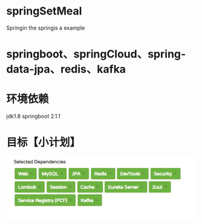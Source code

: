 # springSetMeal
Springin the springis a example
# springboot、springCloud、spring-data-jpa、redis、kafka

# 环境依赖
jdk1.8
springboot 2.1.1

# 目标【小计划】
![Image text](https://github.com/wxijun/image-README/blob/master/20181212101813.jpg)

